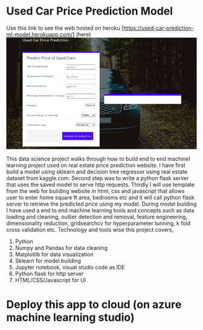 # Used Car Price Prediction Model
Use this link to see the web hosted on heroku [https://used-car-prediction-ml-model.herokuapp.com/] (here)
![](used_car.png)

This data science project walks through how to build end to end machinel learning project used on real estate price prediction website. I have first build a model using sklearn and decision tree regressor using real estate dataset from kaggle.com. Second step was to write a python flask server that uses the saved model to serve http requests. Thirdly I will use template from the web for building website in html, css and javascript that allows user to enter home square ft area, bedrooms etc and it will call python flask server to retrieve the predicted price using my model. During model building I have used a end to end machine learning tools and concepts such as data loading and cleaning, outlier detection and removal, feature engineering, dimensionality reduction, gridsearchcv for hyperparameter tunning, k fold cross validation etc. Technology and tools wise this project covers,

1. Python
2. Numpy and Pandas for data cleaning
3. Matplotlib for data visualization
4. Sklearn for model building
5. Jupyter notebook, visual studio code as IDE
6. Python flask for http server
7. HTML/CSS/Javascript for UI

# Deploy this app to cloud (on azure machine learning studio)



